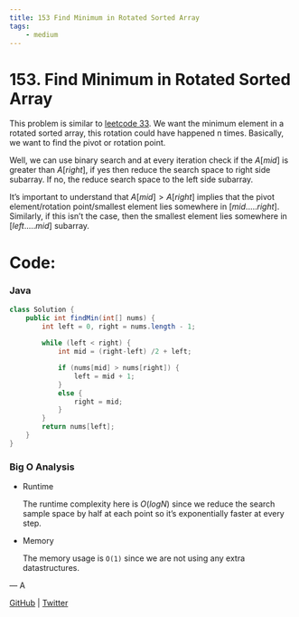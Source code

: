 ```yaml
---
title: 153 Find Minimum in Rotated Sorted Array
tags:
    - medium
---
```



# 153. Find Minimum in Rotated Sorted Array

This problem is similar to [leetcode 33](33%20Search%20in%20Rotated%20Sorted%20Array%201aebacf96c0d47639c3098c375fc83b1.md). We want the minimum element in a rotated sorted array, this rotation could have happened n times. Basically, we want to find the pivot or rotation point.

Well, we can use binary search and at every iteration check if the $A[mid]$ is greater than $A[right]$, if yes then reduce the search space to right side subarray. If no, the reduce search space to the left side subarray.

It’s important to understand that $A[mid] > A[right]$ implies that the pivot element/rotation point/smallest element lies somewhere in $[mid.....right]$. Similarly, if this isn’t the case, then the smallest element lies somewhere in $[left.....mid]$ subarray.

# Code:

### Java

```java
class Solution {
    public int findMin(int[] nums) {
        int left = 0, right = nums.length - 1;
        
        while (left < right) {
            int mid = (right-left) /2 + left;

            if (nums[mid] > nums[right]) {
                left = mid + 1;
            }
            else {
                right = mid;
            }
        }
        return nums[left];
    }
}
```

### Big O Analysis

- Runtime
    
    The runtime complexity here is $O(log N)$ since we reduce the search sample space by half at each point so it’s exponentially faster at every step.
    
- Memory
    
    The memory usage is `O(1)` since we are not using any extra datastructures.
    

— A

[GitHub](https://github.com/AtharvaKamble) | [Twitter](https://twitter.com/AtharvaKamble07)
